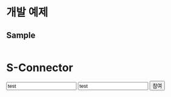 # 개발 예제

## Sample

<html>
  <header>
    <script src="https://code.jquery.com/jquery-2.2.1.min.js"></script>
    <script src="./lib/s-connector-lib.js"></script>
    <script>
      "use strict";
      /**아래 로직은 개발사 측의 서버에서 호출 하여 응답 주도록 하여야 합니다.
       accessKey, secretKey 은 유출 될시에 해킹의 워험이 있습니다.
개발시 accessKey, secretKey 값을 개발용과 서비스용으로 따로 발급 받으셔야 합니다.**/
      const serverCall = {
        auth: function () {
          return $.ajax({
              type: "POST",
              url : "https://api.interwater.biz/v1/auth",
              data : {
                  "accessKey": "foziz2mdywm",
                  "secretKey": "5bfdabd106fbd8c7ac14935c4e3ce98c4a84c79de697a777809c533f3b9232d116b697bf682ea43fca3a88ee6da62fb14e0f9e7805cf54feb0d38451de24eb333b368b155199272a96289bb70b21fa80bf418af5defe54d771443b80e2fb70beaeba8c59c1aa07aa298ea16c6696f3fd876ae7339adb1c349d14668458651e2a78a7f9094ad52a2ad86b01"
              },
              dataType: "json"
          });
        }
      };
      window.onload = function () {
        console.log("onload");
        const sElement = document.getElementById("s-element");
        const sConnector = new SConnector.default(sElement, "https://remote.interwater.biz");
        const joinElement = document.getElementById("join");
        joinElement.onclick = (e) => {
          sElement.style = "width: 100%; height: 100%;margin: 5px;";
          try {
            const success = function(response) {
              const userName = document.getElementById("userName");
              const roomName = document.getElementById("roomName");
              const join = {
                userName: userName.value,
                roomName: roomName.value,
                accessToken: response.data.accessToken
              };
              sConnector.joinRoom(join);
            };
            serverCall.auth().done(success);
          } catch (e) {
            console.error(e);
          }
        };
      };
    </script>
  </header>
  <h1>S-Connector</h1>
  <div>
    <input id="userName" type="text" placeholder="사용자명" value="test" />
    <input id="roomName" type="text" placeholder="회의실명" value="test" />
    <button id="join">참여</button>
  </div>
  <div id="s-element"></div>
<html>
